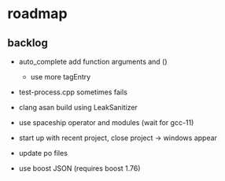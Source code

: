 # roadmap

## backlog
- auto_complete add function arguments and ()
  - use more tagEntry
- test-process.cpp sometimes fails
- clang asan build using LeakSanitizer

- use spaceship operator
  and modules (wait for gcc-11)
- start up with recent project, close project
  -> windows appear
- update po files
- use boost JSON (requires boost 1.76)
